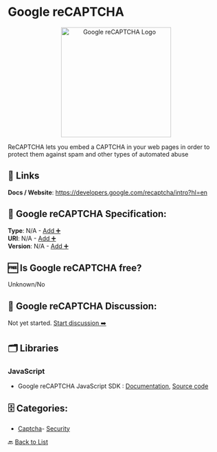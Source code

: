 # Google reCAPTCHA
<p align="center">
    <img width="256" src="https://raw.githubusercontent.com/apis-list/apis-list/main/apis/google-recaptcha/logo_256x256.png" alt="Google reCAPTCHA Logo"/>
</p>
ReCAPTCHA lets you embed a CAPTCHA in your web pages in order to protect them against spam and other types of automated abuse

##  🔗 Links
**Docs / Website**: https://developers.google.com/recaptcha/intro?hl=en

## 🧬 Google reCAPTCHA Specification:
**Type**: N/A - [Add ➕](https://github.com/apis-list/apis-list/edit/main/apis/google-recaptcha/google-recaptcha.yaml)  
**URI**: N/A - [Add ➕](https://github.com/apis-list/apis-list/edit/main/apis/google-recaptcha/google-recaptcha.yaml)  
**Version**: N/A - [Add ➕](https://github.com/apis-list/apis-list/edit/main/apis/google-recaptcha/google-recaptcha.yaml)

## 🆓 Is Google reCAPTCHA free?
 Unknown/No 

## 💬 Google reCAPTCHA Discussion:
Not yet started. [Start discussion ➡️](https://github.com/apis-list/apis-list/discussions/new)

## 🗂️ Libraries
### JavaScript
- Google reCAPTCHA JavaScript SDK : [Documentation](https://developers.google.com/recaptcha/docs/v3), [Source code](https://www.google.com/recaptcha/api.js)


## 🗄️ Categories:
- [Captcha](https://github.com/apis-list/apis-list#captcha-)- [Security](https://github.com/apis-list/apis-list#security-)

🔙  [Back to List](https://github.com/apis-list/apis-list)
